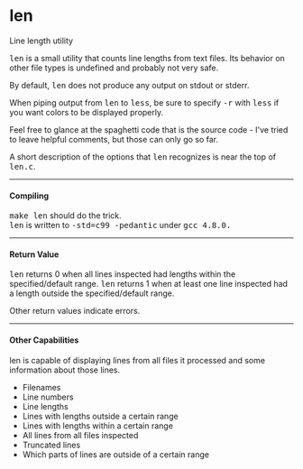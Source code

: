 # len
Line length utility

<samp>len</samp> is a small utility that counts line lengths from text files. Its behavior on other file types is undefined and probably not very safe.

By default, <samp>len</samp> does not produce any output on stdout or stderr.

When piping output from <samp>len</samp> to <samp>less</samp>, be sure to specify <samp>-r</samp> with <samp>less</samp> if you want colors to be displayed properly.

Feel free to glance at the spaghetti code that is the source code - I've tried to leave helpful comments, but those can only go so far.

A short description of the options that <samp>len</samp> recognizes is near the top of <samp>len.c</samp>.

<hr>
<h4>Compiling</h4>
<samp>make len</samp> should do the trick.
</br>
<samp>len</samp> is written to <samp>-std=c99 -pedantic</samp> under <samp>gcc 4.8.0.</samp>
<hr>

<h4>Return Value</h4>
<samp>len</samp> returns 0 when all lines inspected had lengths within the specified/default range.
<samp>len</samp> returns 1 when at least one line inspected had a length outside the specified/default range.

Other return values indicate errors.

<hr>
<h4>Other Capabilities</h4>
len is capable of displaying lines from all files it processed and some information about those lines.
<ul>
    <li>Filenames</li>
    <li>Line numbers</li>
    <li>Line lengths</li>
    <li>Lines with lengths outside a certain range</li>
    <li>Lines with lengths within a certain range</li>
    <li>All lines from all files inspected</li>
    <li>Truncated lines</li>
    <li>Which parts of lines are outside of a certain range</li>
</ul>
